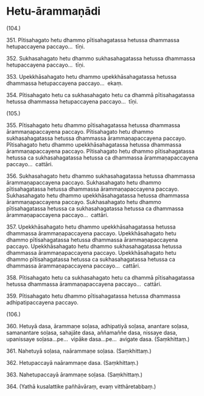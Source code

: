 

# Hetu-ārammaṇādi







(104.)

351\. Pītisahagato hetu dhammo pītisahagatassa hetussa dhammassa hetupaccayena paccayo…  tīṇi.

352\. Sukhasahagato hetu dhammo sukhasahagatassa hetussa dhammassa hetupaccayena paccayo…  tīṇi.

353\. Upekkhāsahagato hetu dhammo upekkhāsahagatassa hetussa dhammassa hetupaccayena paccayo…  ekaṃ.

354\. Pītisahagato hetu ca sukhasahagato hetu ca dhammā pītisahagatassa hetussa dhammassa hetupaccayena paccayo…  tīṇi.

(105.)

355\. Pītisahagato hetu dhammo pītisahagatassa hetussa dhammassa ārammaṇapaccayena paccayo. Pītisahagato hetu dhammo sukhasahagatassa hetussa dhammassa ārammaṇapaccayena paccayo. Pītisahagato hetu dhammo upekkhāsahagatassa hetussa dhammassa ārammaṇapaccayena paccayo. Pītisahagato hetu dhammo pītisahagatassa hetussa ca sukhasahagatassa hetussa ca dhammassa ārammaṇapaccayena paccayo…  cattāri.

356\. Sukhasahagato hetu dhammo sukhasahagatassa hetussa dhammassa ārammaṇapaccayena paccayo. Sukhasahagato hetu dhammo pītisahagatassa hetussa dhammassa ārammaṇapaccayena paccayo. Sukhasahagato hetu dhammo upekkhāsahagatassa hetussa dhammassa ārammaṇapaccayena paccayo. Sukhasahagato hetu dhammo pītisahagatassa hetussa ca sukhasahagatassa hetussa ca dhammassa ārammaṇapaccayena paccayo…  cattāri.

357\. Upekkhāsahagato hetu dhammo upekkhāsahagatassa hetussa dhammassa ārammaṇapaccayena paccayo. Upekkhāsahagato hetu dhammo pītisahagatassa hetussa dhammassa ārammaṇapaccayena paccayo. Upekkhāsahagato hetu dhammo sukhasahagatassa hetussa dhammassa ārammaṇapaccayena paccayo. Upekkhāsahagato hetu dhammo pītisahagatassa hetussa ca sukhasahagatassa hetussa ca dhammassa ārammaṇapaccayena paccayo…  cattāri.

358\. Pītisahagato hetu ca sukhasahagato hetu ca dhammā pītisahagatassa hetussa dhammassa ārammaṇapaccayena paccayo…  cattāri.

359\. Pītisahagato hetu dhammo pītisahagatassa hetussa dhammassa adhipatipaccayena paccayo.

(106.)

360\. Hetuyā dasa, ārammaṇe soḷasa, adhipatiyā soḷasa, anantare soḷasa, samanantare soḷasa, sahajāte dasa, aññamaññe dasa, nissaye dasa, upanissaye soḷasa…pe…  vipāke dasa…pe…  avigate dasa. (Saṃkhittaṃ.)

361\. Nahetuyā soḷasa, naārammaṇe soḷasa. (Saṃkhittaṃ.)

362\. Hetupaccayā naārammaṇe dasa. (Saṃkhittaṃ.)

363\. Nahetupaccayā ārammaṇe soḷasa. (Saṃkhittaṃ.)

364\. (Yathā kusalattike pañhāvāraṃ, evaṃ vitthāretabbaṃ.)



